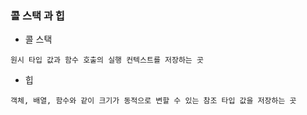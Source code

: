 ### 콜 스택 과 힙
- 콜 스택
```
원시 타입 값과 함수 호출의 실행 컨텍스트를 저장하는 곳
```

- 힙
```
객체, 배열, 함수와 같이 크기가 동적으로 변할 수 있는 참조 타입 값을 저장하는 곳
```